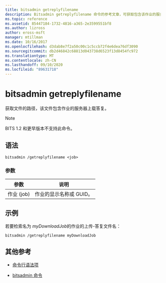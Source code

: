 ```yaml
---
title: bitsadmin getreplyfilename
description: Bitsadmin getreplyfilename 命令的参考文章，可获取包含该作业的服务器上传答复的文件的路径。
ms.topic: reference
ms.assetid: 85447184-1732-4816-a365-2e3599551bf8
ms.author: lizross
author: eross-msft
manager: mtillman
ms.date: 10/16/2017
ms.openlocfilehash: d3dab8e7f2a50c00c1c5ccb72f4e6dea76df3090
ms.sourcegitcommit: db2d46842c68813d043738d6523f13d8454fc972
ms.translationtype: MT
ms.contentlocale: zh-CN
ms.lasthandoff: 09/10/2020
ms.locfileid: "89631718"
---
```

# <a name="bitsadmin-getreplyfilename"></a>bitsadmin getreplyfilename

获取文件的路径，该文件包含作业的服务器上载答复。

> [!NOTE]
> BITS 1.2 和更早版本不支持此命令。

## <a name="syntax"></a>语法

```
bitsadmin /getreplyfilename <job>
```

### <a name="parameters"></a>参数

| 参数 | 说明 |
| -------------- | -------------- |
| 作业 (job) | 作业的显示名称或 GUID。 |

## <a name="examples"></a>示例

若要检索名为 *myDownloadJob*的作业的上传-答复文件名：

```
bitsadmin /getreplyfilename myDownloadJob
```

## <a name="additional-references"></a>其他参考

- [命令行语法项](command-line-syntax-key.md)

- [bitsadmin 命令](bitsadmin.md)
